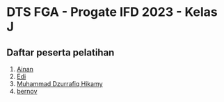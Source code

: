# DTS FGA - Progate IFD 2023 - Kelas J

## Daftar peserta pelatihan 

1. [Ainan](https://github.com/ainandoo)
2. [Edi](https://github.com/masedi54)
3. [Muhammad Dzurrafiq Hikamy](https://github.com/rafiq08)
4. [bernov](https://github.com/crustercrew)

